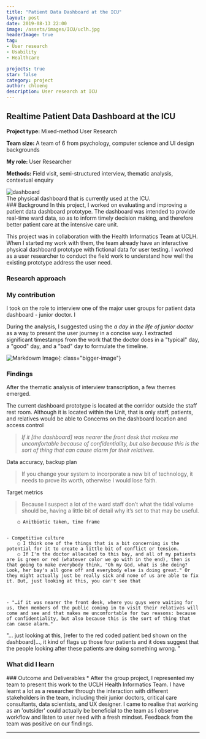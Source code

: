 ```yaml
---
title: "Patient Data Dashboard at the ICU"
layout: post
date: 2019-08-13 22:00
image: /assets/images/ICU/uclh.jpg
headerImage: true
tag:
- User research
- Usability
- Healthcare

projects: true
star: false
category: project
author: chloeng
description: User research at ICU
---
```


## Realtime Patient Data Dashboard at the ICU
<b>Project type: </b> Mixed-method User Research

<b>Team size: </b> A team of 6 from psychology, computer science and UI design backgrounds

<b>My role: </b> User Researcher

<b>Methods: </b> Field visit, semi-structured interview, thematic analysis, contextual enquiry

<img alt="dashboard" src="https://chloenhy.github.io/assets/images/ICU/uclh1.png"/>

<figcaption>The physical dashboard that is currently used at the ICU.</figcaption>
### Background
In this project, I worked on evaluating and improving a patient data dashboard prototype. The dashboard was intended to provide real-time ward data, so as to inform timely decision making, and therefore better patient care at the intensive care unit.

This project was in collaboration with the Health Informatics Team at UCLH. When I started my work with them, the team already have an interactive physical dashboard prototype with fictional data for user testing. I worked as a user researcher to conduct the field work to understand how well the existing prototype address the user need.

### Research approach


### My contribution
I took on the role to interview one of the major user groups for patient data dashboard - junior doctor. I


During the analysis, I suggested using the <i>a day in the life of junior doctor</i> as a way to present the user journey in a concise way. I extracted significant timestamps from the work that the doctor does in a "typical" day, a "good" day, and a "bad" day to formulate the timeline.

![Markdowm Image][1]{: class="bigger-image"}



<div class="breaker"></div>

### Findings
After the thematic analysis of interview transcription, a few themes emerged.

The current dashboard prototype is located at the corridor outside the staff rest room. Although it is located within the Unit, that is only staff, patients, and relatives would be able to
Concerns on the dashboard location and access control
> <i>If it [the dashboard] was nearer the front desk that makes me uncomfortable because of confidentiality, but also because this is the sort of thing that can cause alarm for their relatives.</i>

Data accuracy, backup plan
>If you change your system to incorporate a new bit of technology, it needs to prove its worth, otherwise I would lose faith.

Target metrics
> Because I suspect a lot of the ward staff don’t what the tidal volume should be, having a little bit of detail why it’s set to that may be useful.

		○ Anitbiotic taken, time frame


	- Competitive culture
		○ I think one of the things that is a bit concerning is the potential for it to create a little bit of conflict or tension.
		○ If I'm the doctor allocated to this bay, and all of my patients are is green or red (whatever color we go with in the end), then is that going to make everybody think, "Oh my God, what is she doing? Look, her bay's all gone off and everybody else is doing great." Or they might actually just be really sick and none of us are able to fix it. But, just looking at this, you can't see that



	- "…if it was nearer the front desk, where you guys were waiting for us, then members of the public coming in to visit their relatives will come and see and that makes me uncomfortable for two reasons: because of confidentiality, but also because this is the sort of thing that can cause alarm."
"… just looking at this, [refer to the red coded patient bed shown on the dashboard]…, it kind of flags up those four patients and it does suggest that the people looking after these patients are doing something wrong. "

### What did I learn

<div class="breaker"></div>
### Outcome and Deliverables
* After the group project, I represented my team to present this work to the UCLH Health Informatics Team. I have learnt a lot as a researcher through the interaction with different stakeholders in the team, including their junior doctors, critical care consultants, data scientists, and UX designer. I came to realise that working as an 'outsider' could actually be beneficial to the team as I observe workflow and listen to user need with a fresh mindset. Feedback from the team was positive on our findings.


---
[1]: https://chloenhy.github.io/assets/images/ICU/uclh3.png
